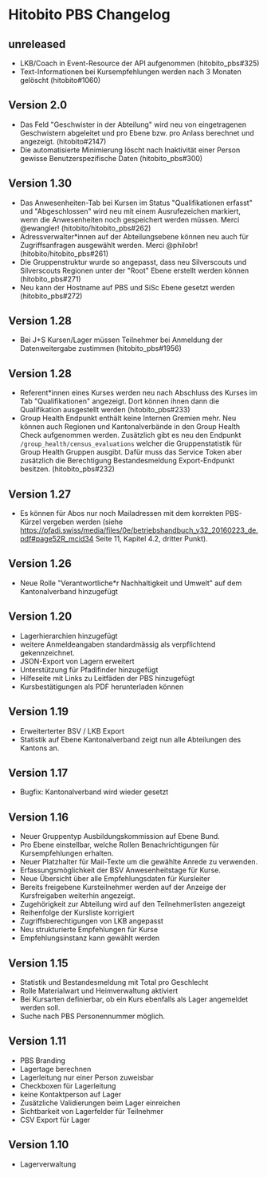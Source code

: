 # Hitobito PBS Changelog

## unreleased

*   LKB/Coach in Event-Resource der API aufgenommen (hitobito_pbs#325)
*   Text-Informationen bei Kursempfehlungen werden nach 3 Monaten gelöscht (hitobito#1060)

## Version 2.0

*   Das Feld "Geschwister in der Abteilung" wird neu von eingetragenen Geschwistern abgeleitet und pro Ebene bzw. pro Anlass berechnet und angezeigt. (hitobito#2147)
*   Die automatisierte Minimierung löscht nach Inaktivität einer Person gewisse Benutzerspezifische Daten (hitobito_pbs#300)

## Version 1.30

*   Das Anwesenheiten-Tab bei Kursen im Status "Qualifikationen erfasst" und "Abgeschlossen" wird neu mit einem Ausrufezeichen markiert, wenn die Anwesenheiten noch gespeichert werden müssen. Merci @ewangler! (hitobito/hitobito_pbs#262)
*   Adressverwalter\*innen auf der Abteilungsebene können neu auch für Zugriffsanfragen ausgewählt werden. Merci @philobr! (hitobito/hitobito_pbs#261)
*   Die Gruppenstruktur wurde so angepasst, dass neu Silverscouts und Silverscouts Regionen unter der "Root" Ebene erstellt werden können (hitobito_pbs#271)
*   Neu kann der Hostname auf PBS und SiSc Ebene gesetzt werden (hitobito_pbs#272)

## Version 1.28

*   Bei J+S Kursen/Lager müssen Teilnehmer bei Anmeldung der Datenweitergabe zustimmen (hitobito_pbs#1956)

## Version 1.28

*   Referent*innen eines Kurses werden neu nach Abschluss des Kurses im Tab "Qualifikationen" angezeigt. Dort können ihnen dann die Qualifikation ausgestellt werden (hitobito_pbs#233)
*   Group Health Endpunkt enthält keine Internen Gremien mehr. Neu können auch Regionen und Kantonalverbände in den Group Health Check aufgenommen werden. Zusätzlich gibt es neu den Endpunkt `/group_health/census_evaluations` welcher die Gruppenstatistik für Group Health Gruppen ausgibt. Dafür muss das Service Token aber zusätzlich die Berechtigung Bestandesmeldung Export-Endpunkt besitzen. (hitobito_pbs#232)

## Version 1.27

*   Es können für Abos nur noch Mailadressen mit dem korrekten PBS-Kürzel vergeben werden (siehe https://pfadi.swiss/media/files/0e/betriebshandbuch_v32_20160223_de.pdf#page52R_mcid34 Seite 11, Kapitel 4.2, dritter Punkt).

## Version 1.26

*   Neue Rolle "Verantwortliche*r Nachhaltigkeit und Umwelt" auf dem Kantonalverband hinzugefügt

## Version 1.20

*   Lagerhierarchien hinzugefügt
*   weitere Anmeldeangaben standardmässig als verpflichtend gekennzeichnet.
*   JSON-Export von Lagern erweitert
*   Unterstützung für Pfadifinder hinzugefügt
*   Hilfeseite mit Links zu Leitfäden der PBS hinzugefügt
*   Kursbestätigungen als PDF herunterladen können


## Version 1.19

*   Erweiterterter BSV / LKB Export
*   Statistik auf Ebene Kantonalverband zeigt nun alle Abteilungen des Kantons an.


## Version 1.17

*   Bugfix: Kantonalverband wird wieder gesetzt


## Version 1.16

*   Neuer Gruppentyp Ausbildungskommission auf Ebene Bund.
*   Pro Ebene einstellbar, welche Rollen Benachrichtigungen für Kursempfehlungen erhalten.
*   Neuer Platzhalter für Mail-Texte um die gewählte Anrede zu verwenden.
*   Erfassungsmöglichkeit der BSV Anwesenheitstage für Kurse.
*   Neue Übersicht über alle Empfehlungsdaten für Kursleiter
*   Bereits freigebene Kursteilnehmer werden auf der Anzeige der Kursfreigaben weiterhin angezeigt.
*   Zugehörigkeit zur Abteilung wird auf den Teilnehmerlisten angezeigt
*   Reihenfolge der Kursliste korrigiert
*   Zugriffsberechtigungen von LKB angepasst
*   Neu strukturierte Empfehlungen für Kurse
*   Empfehlungsinstanz kann gewählt werden


## Version 1.15

*   Statistik und Bestandesmeldung mit Total pro Geschlecht
*   Rolle Materialwart und Heimverwaltung aktiviert
*   Bei Kursarten definierbar, ob ein Kurs ebenfalls als Lager angemeldet werden soll.
*   Suche nach PBS Personennummer möglich.


## Version 1.11

*   PBS Branding
*   Lagertage berechnen
*   Lagerleitung nur einer Person zuweisbar
*   Checkboxen für Lagerleitung
*   keine Kontaktperson auf Lager
*   Zusätzliche Validierungen beim Lager einreichen
*   Sichtbarkeit von Lagerfelder für Teilnehmer
*   CSV Export für Lager


## Version 1.10

*   Lagerverwaltung
